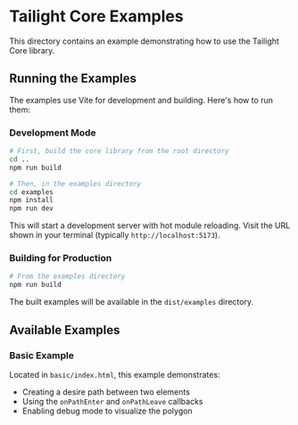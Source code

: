 # Tailight Core Examples

This directory contains an example demonstrating how to use the Tailight Core library.

## Running the Examples

The examples use Vite for development and building. Here's how to run them:

### Development Mode
```bash
# First, build the core library from the root directory
cd ..
npm run build

# Then, in the examples directory
cd examples
npm install
npm run dev
```

This will start a development server with hot module reloading. Visit the URL shown in your terminal (typically `http://localhost:5173`).

### Building for Production
```bash
# From the examples directory
npm run build
```

The built examples will be available in the `dist/examples` directory.

## Available Examples

### Basic Example
Located in `basic/index.html`, this example demonstrates:
- Creating a desire path between two elements
- Using the `onPathEnter` and `onPathLeave` callbacks
- Enabling debug mode to visualize the polygon